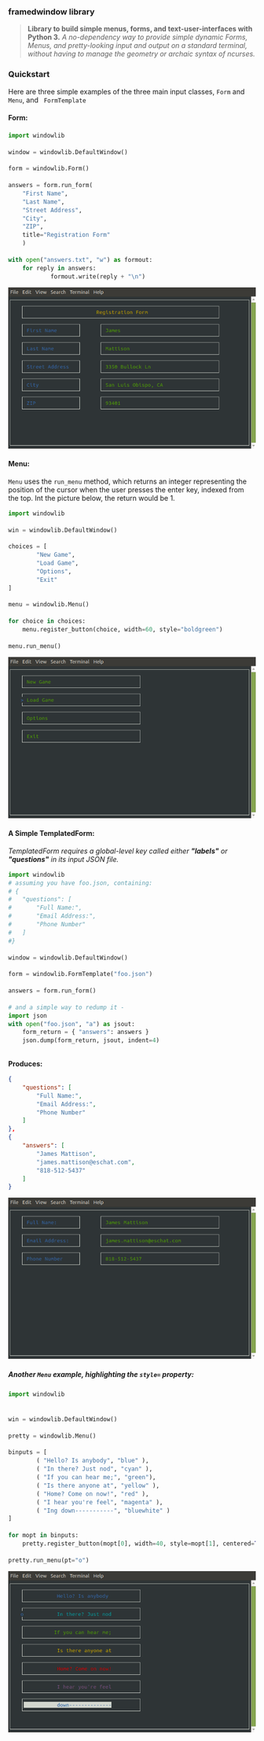 
### framedwindow library

> __Library to build simple menus, forms, and text-user-interfaces with Python 3.__
> _A no-dependency way to provide simple dynamic Forms, Menus, and pretty-looking 
>input and output on a standard terminal, without having to manage the geometry or 
>archaic syntax of ncurses._
>


### Quickstart
Here are three simple examples of the three main input classes, ```Form``` and ``` Menu```, and ``` FormTemplate```
#### Form:
``` python
import windowlib

window = windowlib.DefaultWindow()

form = windowlib.Form()

answers = form.run_form(
    "First Name",
    "Last Name", 
    "Street Address",
    "City",
    "ZIP",
    title="Registration Form"
    )

with open("answers.txt", "w") as formout:
    for reply in answers:
            formout.write(reply + "\n")
```

![imgs/simple_form.png](imgs/simple_form.png)

#### Menu:
```Menu``` uses the ```run_menu``` method, which returns an integer representing the position 
of the cursor when the user presses the enter key, indexed from the top. Int the picture below, the return would be 1.
``` python
import windowlib

win = windowlib.DefaultWindow()

choices = [
        "New Game", 
        "Load Game",
        "Options",
        "Exit"
]

menu = windowlib.Menu()

for choice in choices:
    menu.register_button(choice, width=60, style="boldgreen")

menu.run_menu()
```
![imgs/simple_form.png](imgs/menu_example.png)

#### A Simple TemplatedForm:
_TemplatedForm requires a global-level key called either __"labels"__ or __"questions"__ in its input JSON file._
``` python
import windowlib
# assuming you have foo.json, containing:
# {
#	"questions": [
#		"Full Name:",
#		"Email Address:",
#		"Phone Number"
#	]
#}

window = windowlib.DefaultWindow()

form = windowlib.FormTemplate("foo.json")

answers = form.run_form()

# and a simple way to redump it -
import json
with open("foo.json", "a") as jsout:
    form_return = { "answers": answers }
    json.dump(form_return, jsout, indent=4)
    

```

__Produces:__
``` json
{
	"questions": [
		"Full Name:",
		"Email Address:",
		"Phone Number"
	]
},
{
    "answers": [
        "James Mattison",
        "james.mattison@eschat.com",
        "818-512-5437"
    ]
}
```


![imgs/simple_form.png](imgs/simple_template.png)

##### Another ```Menu``` example, highlighting the ```style=``` property:
``` python
import windowlib


win = windowlib.DefaultWindow()

pretty = windowlib.Menu()

binputs = [ 
        ( "Hello? Is anybody", "blue" ),
        ( "In there? Just nod", "cyan" ),
        ( "If you can hear me;", "green"),
        ( "Is there anyone at", "yellow" ),
        ( "Home? Come on now!", "red" ), 
        ( "I hear you're feel", "magenta" ),
        ( "Ing down-----------", "bluewhite" )
]

for mopt in binputs:
    pretty.register_button(mopt[0], width=40, style=mopt[1], centered=True)

pretty.run_menu(pt="o")

```


![imgs/floyd.png](imgs/floyd.png)